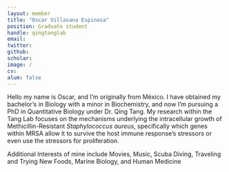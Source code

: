```yaml
---
layout: member
title: "Oscar Villasana Espinosa"
position: Graduate student
handle: qingtanglab
email: 
twitter:
github: 
scholar: 
image: /
cv: 
alum: false
---
```


Hello my name is Oscar, and I’m originally from México. I have obtained my bachelor’s in Biology with a minor in Biochemistry, and now I’m pursuing a PhD in Quantitative Biology under Dr. Qing Tang. My research within the Tang Lab focuses on the mechanisms underlying the intracellular growth of Methicillin-Resistant <i>Staphylococcus aureus</i>, specifically which genes within MRSA allow it to survive the host immune response’s stressors or even use the stressors for proliferation.

Additional Interests of mine include Movies, Music, Scuba Diving, Traveling and Trying New Foods, Marine Biology, and Human Medicine







